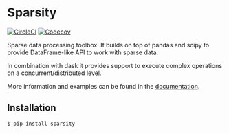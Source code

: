 # Sparsity
[![CircleCI](https://circleci.com/gh/datarevenue-berlin/sparsity.svg?style=svg)](https://circleci.com/gh/datarevenue-berlin/sparsity)
[![Codecov](https://img.shields.io/codecov/c/github/datarevenue-berlin/sparsity.svg)](https://codecov.io/gh/datarevenue-berlin/sparsity)

Sparse data processing toolbox. It builds on top of pandas and scipy to provide 
DataFrame-like API to work with sparse data. 

In combination with dask it provides support to execute complex operations on 
a concurrent/distributed level.

More information and examples can be found in the [documentation](https://sparsity.readthedocs.io).


## Installation
```
$ pip install sparsity
```